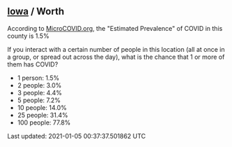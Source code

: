 
## [Iowa](/united-states/iowa) / Worth

According to [MicroCOVID.org](http://microcovid.org),
the "Estimated Prevalence" of COVID in this county is 1.5%

If you interact with a certain number of people in this location
(all at once in a group, or spread out across the day), what is the chance that
1 or more of them has COVID?

- 1 person: 1.5%
- 2 people: 3.0%
- 3 people: 4.4%
- 5 people: 7.2%
- 10 people: 14.0%
- 25 people: 31.4%
- 100 people: 77.8%

Last updated: 2021-01-05 00:37:37.501862 UTC
